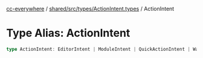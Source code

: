 [cc-everywhere](../../../../../index.md) / [shared/src/types/ActionIntent.types](../index.md) / ActionIntent

# Type Alias: ActionIntent

```ts
type ActionIntent: EditorIntent | ModuleIntent | QuickActionIntent | WarmupIntent;
```
